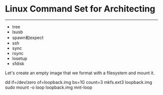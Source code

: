 # Linux Command Set for Architecting
--------------------------------------------------------------------------------

- tree
- lsusb
- spawn和expect
- ssh
- sync
- rsync
- losetup
- sfdisk


Let's create an empty image that we format with a filesystem and mount it.

  dd if=/dev/zero of=loopback.img bs=1G count=3
  mkfs.ext3 loopback.img
  sudo mount -o loop loopback.img mnt-loop

